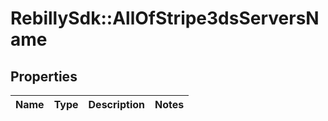 # RebillySdk::AllOfStripe3dsServersName

## Properties
Name | Type | Description | Notes
------------ | ------------- | ------------- | -------------

